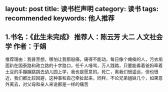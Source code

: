 layout: post
title: 读书栏声明
category: 读书
tags: recommended
keywords: 他人推荐
---

## 1.书名：《此生未完成》 推荐人：陈云芳 大二 人文社会学 作者：于娟
推荐理由：我甚至想，哪怕让我那般痛，痛得不能动，每日像个瘫痪的人，污衣垢面趴在国泰路和政立路的十字路口，任千人唾骂，万人践踏，只要能看着爸妈牵着土豆的手蹦蹦跳跳去幼儿园上学，我也是愿意的。死亡，离我们很遥远，但也很近，我们都比较回避，这种事和自己牵扯起来，同样，不论兄弟姐妹几个，如果意外离去，对父母和亲人来说都是一样的痛苦

